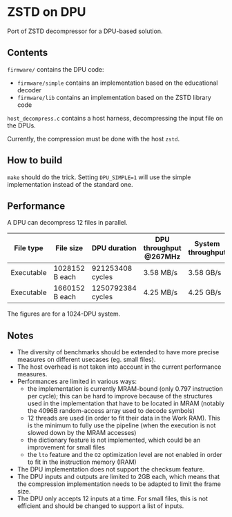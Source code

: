 # ZSTD on DPU

Port of ZSTD decompressor for a DPU-based solution.

## Contents

`firmware/` contains the DPU code:

 - `firmware/simple` contains an implementation based on the educational decoder
 - `firmware/lib` contains an implementation based on the ZSTD library code

`host_decompress.c` contains a host harness, decompressing the input file on the DPUs.

Currently, the compression must be done with the host `zstd`.

## How to build

`make` should do the trick.
Setting `DPU_SIMPLE=1` will use the simple implementation instead of the standard one.

## Performance

A DPU can decompress 12 files in parallel.

| File type  | File size      | DPU duration      | DPU throughput @267MHz | System throughput |
| ---------- | -------------- | ----------------- | ---------------------- | ----------------- |
| Executable | 1028152 B each | 921253408  cycles | 3.58 MB/s              | 3.58 GB/s         |
| Executable | 1660152 B each | 1250792384 cycles | 4.25 MB/s              | 4.25 GB/s         |

 The figures are for a 1024-DPU system.
 
## Notes

- The diversity of benchmarks should be extended to have more precise measures on different usecases (eg. small files).
- The host overhead is not taken into account in the current performance measures.
- Performances are limited in various ways:
	- the implementation is currently MRAM-bound (only 0.797 instruction per cycle); this can be hard to improve because of the structures used in the implementation that have to be located in MRAM (notably the 4096B random-access array used to decode symbols)
	- 12 threads are used (in order to fit their data in the Work RAM). This is the minimum to fully use the pipeline (when the execution is not slowed down by the MRAM accesses)
	- the dictionary feature is not implemented, which could be an improvement for small files
	- the `lto` feature and the `O2` optimization level are not enabled in order to fit in the instruction memory (IRAM)
- The DPU implementation does not support the checksum feature.
- The DPU inputs and outputs are limited to 2GB each, which means that the compression implementation needs to be adapted to limit the frame size.
- The DPU only accepts 12 inputs at a time. For small files, this is not efficient and should be changed to support a list of inputs.
